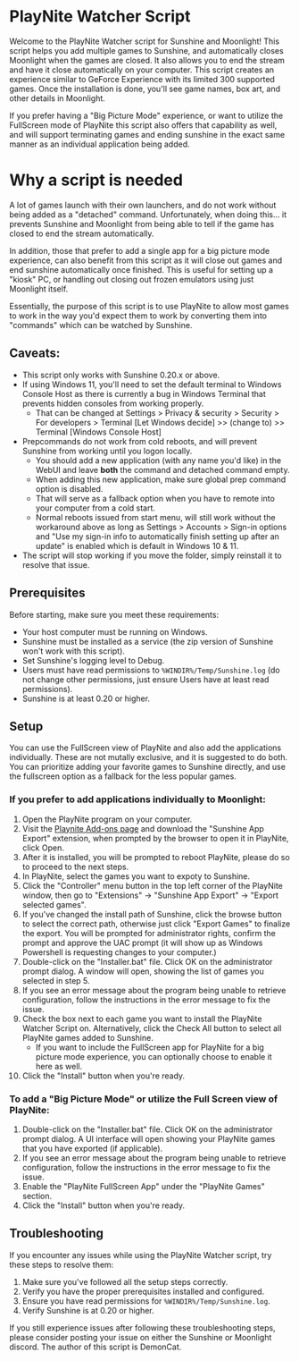 # PlayNite Watcher Script

Welcome to the PlayNite Watcher script for Sunshine and Moonlight! This script helps you add multiple games to Sunshine, and automatically closes Moonlight when the games are closed. It also allows you to end the stream and have it close automatically on your computer. This script creates an experience similar to GeForce Experience with its limited 300 supported games. Once the installation is done, you'll see game names, box art, and other details in Moonlight. 

If you prefer having a "Big Picture Mode" experience, or want to utilize the FullScreen mode of PlayNite this script also offers that capability as well, and will support terminating games and ending sunshine in the exact same manner as an individual application being added.

# Why a script is needed
A lot of games launch with their own launchers, and do not work without being added as a "detached" command. Unfortunately, when doing this... it prevents Sunshine and Moonlight from being able to tell if the game has closed to end the stream automatically.

In addition, those that prefer to add a single app for a big picture mode experience, can also benefit from this script as it will close out games and end sunshine automatically once finished. This is useful for setting up a "kiosk" PC, or handling out closing out frozen emulators using just Moonlight itself.

Essentially, the purpose of this script is to use PlayNite to allow most games to work in the way you'd expect them to work by converting them into "commands" which can be watched by Sunshine.

## Caveats:
 - This script only works with Sunshine 0.20.x or above.
 - If using Windows 11, you'll need to set the default terminal to Windows Console Host as there is currently a bug in Windows Terminal that prevents hidden consoles from working properly.
    * That can be changed at Settings > Privacy & security > Security > For developers > Terminal [Let Windows decide] >> (change to) >> Terminal [Windows Console Host]
 - Prepcommands do not work from cold reboots, and will prevent Sunshine from working until you logon locally.
   * You should add a new application (with any name you'd like) in the WebUI and leave **both** the command and detached command empty.
   * When adding this new application, make sure global prep command option is disabled.
   * That will serve as a fallback option when you have to remote into your computer from a cold start.
   * Normal reboots issued from start menu, will still work without the workaround above as long as Settings > Accounts > Sign-in options and "Use my sign-in info to automatically finish setting up after an update" is enabled which is default in Windows 10 & 11.
 - The script will stop working if you move the folder, simply reinstall it to resolve that issue.

## Prerequisites

Before starting, make sure you meet these requirements:

- Your host computer must be running on Windows.
- Sunshine must be installed as a service (the zip version of Sunshine won't work with this script).
- Set Sunshine's logging level to Debug.
- Users must have read permissions to `%WINDIR%/Temp/Sunshine.log` (do not change other permissions, just ensure Users have at least read permissions).
- Sunshine is at least 0.20 or higher.

## Setup
You can use the FullScreen view of PlayNite and also add the applications individually. These are not mutally exclusive, and it is suggested to do both. You can prioritize adding your favorite games to Sunshine directly, and use the fullscreen option as a fallback for the less popular games.


### If you prefer to add applications individually to Moonlight:

1. Open the PlayNite program on your computer.
2. Visit the [Playnite Add-ons page](https://playnite.link/addons.html) and download the "Sunshine App Export" extension, when prompted by the browser to open it in PlayNite, click Open.
3. After it is installed, you will be prompted to reboot PlayNite, please do so to proceed to the next steps.
4. In PlayNite, select the games you want to expoty to Sunshine.
5. Click the "Controller" menu button in the top left corner of the PlayNite window, then go to "Extensions" -> "Sunshine App Export" -> "Export selected games".
6. If you've changed the install path of Sunshine, click the browse button to select the correct path, otherwise just click "Export Games" to finalize the export. You will be prompted for administrator rights, confirm the prompt and approve the UAC prompt (it will show up as Windows Powershell is requesting changes to your computer.)
7. Double-click on the "Installer.bat" file. Click OK on the administrator prompt dialog. A window will open, showing the list of games you selected in step 5.
8. If you see an error message about the program being unable to retrieve configuration, follow the instructions in the error message to fix the issue.
9. Check the box next to each game you want to install the PlayNite Watcher Script on. Alternatively, click the Check All button to select all PlayNite games added to Sunshine.
    - If you want to include the FullScreen app for PlayNite for a big picture mode experience, you can optionally choose to enable it here as well.
10. Click the "Install" button when you're ready.

### To add a "Big Picture Mode" or utilize the Full Screen view of PlayNite:

1. Double-click on the "Installer.bat" file. Click OK on the administrator prompt dialog. A UI interface will open showing your PlayNite games that you have exported (if applicable).
2. If you see an error message about the program being unable to retrieve configuration, follow the instructions in the error message to fix the issue.
3. Enable the "PlayNite FullScreen App" under the "PlayNite Games" section.
4. Click the "Install" button when you're ready.



## Troubleshooting

If you encounter any issues while using the PlayNite Watcher script, try these steps to resolve them:

1. Make sure you've followed all the setup steps correctly.
2. Verify you have the proper prerequisites installed and configured.
3. Ensure you have read permissions for `%WINDIR%/Temp/Sunshine.log`.
4. Verify Sunshine is at 0.20 or higher.

If you still experience issues after following these troubleshooting steps, please consider posting your issue on either the Sunshine or Moonlight discord. The author of this script is DemonCat.